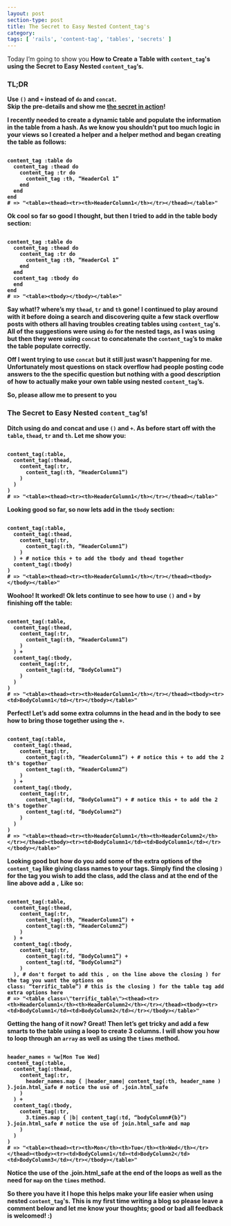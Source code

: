 ```yaml
---
layout: post
section-type: post
title: The Secret to Easy Nested Content_tag's
category:
tags: [ 'rails', 'content-tag', 'tables', 'secrets' ]
---
```


Today I’m going to show you <strong>How to Create a Table with <code>content_tag</code>'s using the Secret to Easy Nested <code>content_tag</code>‘s.

### TL;DR
Use <code>()</code> and <code>+</code> instead of <code>do</code> and <code>concat</code>.
<br />
Skip the pre-details and show me <a href="#the-secret">the secret in action</a>!

I recently needed to create a dynamic table and populate the information in the table from a hash. As we know you shouldn’t put too much logic in your views so I created a helper and a helper method and began creating the table as follows:

<pre><code data-trim class="ruby">
content_tag :table do
  content_tag :thead do
    content_tag :tr do
      content_tag :th, “HeaderCol 1”
    end
  end
end
# => "&lt;table&gt;&lt;thead&gt;&lt;tr&gt;&lt;th&gt;HeaderColumn1&lt;/th&gt;&lt;/tr&gt;&lt;/thead&gt;&lt;/table&gt;"
</code></pre>

Ok cool so far so good I thought, but then I tried to add in the table body section:

<pre><code data-trim class="ERB">
content_tag :table do
  content_tag :thead do
    content_tag :tr do
      content_tag :th, “HeaderCol 1”
    end
  end
  content_tag :tbody do
  end
end
# => "&lt;table&gt;&lt;tbody&gt;&lt;/tbody&gt;&lt;/table&gt;"
</code></pre>

Say what!? where’s my <code>thead</code>, <code>tr</code> and <code>th</code> gone! I continued to play around with it before doing a search and discovering quite a few stack overflow posts with others all having troubles creating tables using <code>content_tag</code>'s. All of the suggestions were using <code>do</code> for the nested tags, as I was using but then they were using <code>concat</code> to concatenate the <code>content_tag</code>’s to make the table populate correctly.

Off I went trying to use <code>concat</code> but it still just wasn't happening for me. Unfortunately most questions on stack overflow had people posting code answers to the the specific question but nothing with a good description of how to actually make your own table using nested <code>content_tag</code>’s.

<span id="the-secret">So, please allow me to present to you</span>

### The Secret to Easy Nested <code>content_tag</code>’s!

Ditch using do and concat and use <code>()</code> and <code>+</code>.
As before start off with the <code>table</code>, <code>thead</code>, <code>tr</code> and <code>th</code>. Let me show you:

<pre><code data-trim class="ruby">
content_tag(:table,
  content_tag(:thead,
    content_tag(:tr,
      content_tag(:th, “HeaderColumn1”)
    )
  )
)
# => "&lt;table&gt;&lt;thead&gt;&lt;tr&gt;&lt;th&gt;HeaderColumn1&lt;/th&gt;&lt;/tr&gt;&lt;/thead&gt;&lt;/table&gt;"
</code></pre>

Looking good so far, so now lets add in the <code>tbody</code> section:

<pre><code data-trim class="ruby">
content_tag(:table,
  content_tag(:thead,
    content_tag(:tr,
      content_tag(:th, “HeaderColumn1”)
    )
  ) + # notice this + to add the tbody and thead together
  content_tag(:tbody)
)
# => "&lt;table&gt;&lt;thead&gt;&lt;tr&gt;&lt;th&gt;HeaderColumn1&lt;/th&gt;&lt;/tr&gt;&lt;/thead&gt;&lt;tbody&gt;&lt;/tbody&gt;&lt;/table&gt;"
</code></pre>

Woohoo! It worked! Ok lets continue to see how to use <code>()</code> and <code>+</code> by finishing off the table:

<pre><code data-trim class="ruby">
content_tag(:table,
  content_tag(:thead,
    content_tag(:tr,
      content_tag(:th, “HeaderColumn1”)
    )
  ) +
  content_tag(:tbody,
    content_tag(:tr,
      content_tag(:td, “BodyColumn1”)
    )
  )
)
# => "&lt;table&gt;&lt;thead&gt;&lt;tr&gt;&lt;th&gt;HeaderColumn1&lt;/th&gt;&lt;/tr&gt;&lt;/thead&gt;&lt;tbody&gt;&lt;tr&gt;&lt;td&gt;BodyColumn1&lt;/td&gt;&lt;/tr&gt;&lt;/tbody&gt;&lt;/table&gt;"
</code></pre>

Perfect! Let’s add some extra columns in the head and in the body to see how to bring those together using the <code>+</code>.

<pre><code data-trim class="ruby">
content_tag(:table,
  content_tag(:thead,
    content_tag(:tr,
      content_tag(:th, “HeaderColumn1”) + # notice this + to add the 2 th's together
      content_tag(:th, “HeaderColumn2”)
    )
  ) +
  content_tag(:tbody,
    content_tag(:tr,
      content_tag(:td, “BodyColumn1”) + # notice this + to add the 2 th's together
      content_tag(:td, “BodyColumn2”)
    )
  )
)
# => "&lt;table&gt;&lt;thead&gt;&lt;tr&gt;&lt;th&gt;HeaderColumn1&lt;/th&gt;&lt;th&gt;HeaderColumn2&lt;/th&gt;&lt;/tr&gt;&lt;/thead&gt;&lt;tbody&gt;&lt;tr&gt;&lt;td&gt;BodyColumn1&lt;/td&gt;&lt;td&gt;BodyColumn1&lt;/td&gt;&lt;/tr&gt;&lt;/tbody&gt;&lt;/table&gt;"
</code></pre>

Looking good but how do you add some of the extra options of the <code>content_tag</code> like giving class names to your tags. Simply find the closing <code>)</code> for the tag you wish to add the class, add the class and at the end of the line above add a <code>,</code>
Like so:

<pre><code data-trim class="ruby">
content_tag(:table,
  content_tag(:thead,
    content_tag(:tr,
      content_tag(:th, “HeaderColumn1”) +
      content_tag(:th, “HeaderColumn2”)
    )
  ) +
  content_tag(:tbody,
    content_tag(:tr,
      content_tag(:td, “BodyColumn1”) +
      content_tag(:td, “BodyColumn2”)
    )
  ), # don't forget to add this , on the line above the closing ) for the tag you want the options on
class: “terrific_table”) # this is the closing ) for the table tag add extra options here
# => "&lt;table class=\"terrific_table\"&gt;&lt;thead&gt;&lt;tr&gt;&lt;th&gt;HeaderColumn1&lt;/th&gt;&lt;th&gt;HeaderColumn2&lt;/th&gt;&lt;/tr&gt;&lt;/thead&gt;&lt;tbody&gt;&lt;tr&gt;&lt;td&gt;BodyColumn1&lt;/td&gt;&lt;td&gt;BodyColumn2&lt;/td&gt;&lt;/tr&gt;&lt;/tbody&gt;&lt;/table&gt;"
</code></pre>

Getting the hang of it now? Great! Then let’s get tricky and add a few smarts to the table using a loop to create 3 columns. I will show you how to loop through an <code>array</code> as well as using the <code>times</code> method.

<pre><code data-trim class="ruby">
header_names = %w[Mon Tue Wed]
content_tag(:table,
  content_tag(:thead,
    content_tag(:tr,
      header_names.map { |header_name| content_tag(:th, header_name ) }.join.html_safe # notice the use of .join.html_safe
    )
  ) +
  content_tag(:tbody,
    content_tag(:tr,
      3.times.map { |b| content_tag(:td, “bodyColumn#{b}”) }.join.html_safe # notice the use of join.html_safe and map
    )
  )
)
# => "&lt;table&gt;&lt;thead&gt;&lt;tr&gt;&lt;th&gt;Mon&lt;/th&gt;&lt;th&gt;Tue&lt;/th&gt;&lt;th&gt;Wed&lt;/th&gt;&lt;/tr&gt;&lt;/thead&gt;&lt;tbody&gt;&lt;tr&gt;&lt;td&gt;BodyColumn1&lt;/td&gt;&lt;td&gt;BodyColumn2&lt;/td&gt;&lt;td&gt;BodyColumn3&lt;/td&gt;&lt;/tr&gt;&lt;/tbody&gt;&lt;/table&gt;"
</code></pre>

Notice the use of the .join.html_safe at the end of the loops as well as the need for <code>map</code> on the <code>times</code> method.

So there you have it I hope this helps make your life easier when using nested <code>content_tag</code>'s. This is my first time writing a blog so please leave a comment below and let me know your thoughts; good or bad all feedback is welcomed! :)